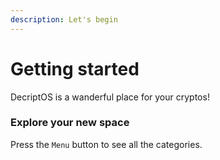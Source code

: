 ```yaml
---
description: Let's begin
---
```


# Getting started

DecriptOS is a wanderful place for your cryptos!

### Explore your new space

Press the `Menu` button to see all the categories.